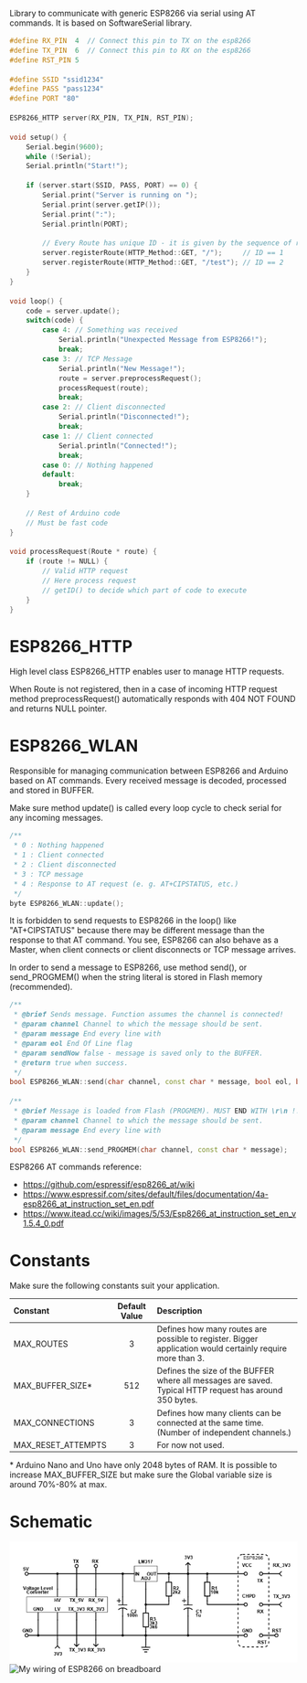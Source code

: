 Library to communicate with generic ESP8266 via serial using AT commands. It is based on SoftwareSerial library.


```cpp
#define RX_PIN  4  // Connect this pin to TX on the esp8266
#define TX_PIN  6  // Connect this pin to RX on the esp8266
#define RST_PIN 5

#define SSID "ssid1234"
#define PASS "pass1234"
#define PORT "80"

ESP8266_HTTP server(RX_PIN, TX_PIN, RST_PIN);

void setup() {
    Serial.begin(9600);
    while (!Serial);
    Serial.println("Start!");

    if (server.start(SSID, PASS, PORT) == 0) {
        Serial.print("Server is running on ");
        Serial.print(server.getIP());
        Serial.print(":");
        Serial.println(PORT);

        // Every Route has unique ID - it is given by the sequence of registration
        server.registerRoute(HTTP_Method::GET, "/");     // ID == 1
        server.registerRoute(HTTP_Method::GET, "/test"); // ID == 2
    }
}

void loop() {
    code = server.update();
    switch(code) {
        case 4: // Something was received
            Serial.println("Unexpected Message from ESP8266!");
            break;
        case 3: // TCP Message
            Serial.println("New Message!");
            route = server.preprocessRequest();
            processRequest(route);
            break;
        case 2: // Client disconnected
            Serial.println("Disconnected!");
            break;
        case 1: // Client connected
            Serial.println("Connected!");
            break;
        case 0: // Nothing happened
        default:
            break;
    }

    // Rest of Arduino code
    // Must be fast code
}

void processRequest(Route * route) {
    if (route != NULL) {
        // Valid HTTP request
        // Here process request
        // getID() to decide which part of code to execute
    }
}
```

# ESP8266_HTTP
High level class ESP8266_HTTP enables user to manage HTTP requests. 

When Route is not registered, then in a case of incoming HTTP request method preprocessRequest() automatically responds with 404 NOT FOUND and returns NULL pointer.

# ESP8266_WLAN
Responsible for managing communication between ESP8266 and Arduino based on AT commands. Every received message is decoded, processed and stored in BUFFER.

Make sure method update() is called every loop cycle to check serial for any incoming messages.
```cpp
/**
 * 0 : Nothing happened
 * 1 : Client connected
 * 2 : Client disconnected
 * 3 : TCP message
 * 4 : Response to AT request (e. g. AT+CIPSTATUS, etc.)
 */
byte ESP8266_WLAN::update();
```
It is forbidden to send requests to ESP8266 in the loop() like "AT+CIPSTATUS" because there may be different message than the response to that AT command. You see, ESP8266 can also behave as a Master, when client connects or client disconnects or TCP message arrives.

In order to send a message to ESP8266, use method send(), or send_PROGMEM() when the string literal is stored in Flash memory (recommended).
```cpp
/**
 * @brief Sends message. Function assumes the channel is connected!
 * @param channel Channel to which the message should be sent.
 * @param message End every line with
 * @param eol End Of Line flag
 * @param sendNow false - message is saved only to the BUFFER.
 * @return true when success.
 */
bool ESP8266_WLAN::send(char channel, const char * message, bool eol, bool sendNow);

/**
 * @brief Message is loaded from Flash (PROGMEM). MUST END WITH \r\n !!!
 * @param channel Channel to which the message should be sent.
 * @param message End every line with
 */
bool ESP8266_WLAN::send_PROGMEM(char channel, const char * message);
```

ESP8266 AT commands reference:
* https://github.com/espressif/esp8266_at/wiki
* https://www.espressif.com/sites/default/files/documentation/4a-esp8266_at_instruction_set_en.pdf
* https://www.itead.cc/wiki/images/5/53/Esp8266_at_instruction_set_en_v1.5.4_0.pdf

# Constants
Make sure the following constants suit your application.

| Constant           | Default Value | Description |
|:------------------ |:-------------:|:----------- |
| MAX_ROUTES         | 3             | Defines how many routes are possible to register. Bigger application would certainly require more than 3. |
| MAX_BUFFER_SIZE*   | 512           | Defines the size of the BUFFER where all messages are saved. Typical HTTP request has around 350 bytes. |
| MAX_CONNECTIONS    | 3             | Defines how many clients can be connected at the same time. (Number of independent channels.) |
| MAX_RESET_ATTEMPTS | 3             | For now not used. |
\* Arduino Nano and Uno have only 2048 bytes of RAM. It is possible to increase MAX_BUFFER_SIZE but make sure the Global variable size is around 70%-80% at max.
# Schematic
<img src="img/schematic.png" alt="Wiring schematic of ESP8266">

<img src="img/breadboard.jpg" alt="My wiring of ESP8266 on breadboard">


